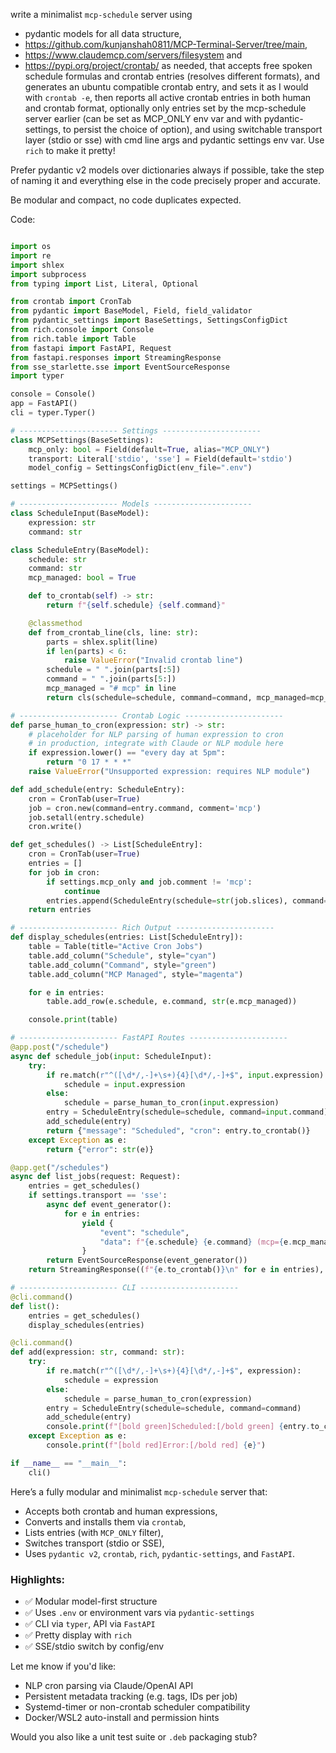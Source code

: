 write a minimalist `mcp-schedule` server using 
- pydantic models for all data structure, 
- https://github.com/kunjanshah0811/MCP-Terminal-Server/tree/main, 
- https://www.claudemcp.com/servers/filesystem and 
- https://pypi.org/project/crontab/ as needed, that accepts free spoken schedule formulas and crontab entries (resolves different formats), and generates an ubuntu compatible crontab entry, and sets it as I would with `crontab -e`, then reports all active crontab entries in both human and crontab format, optionally only entries set by the mcp-schedule server earlier (can be set as MCP_ONLY env var and with pydantic-settings, to persist the choice of option), and using switchable transport layer (stdio or sse) with cmd line args and pydantic settings env var. Use `rich` to make it pretty!

Prefer pydantic v2 models over dictionaries always if possible, take the step of naming it and everything else in the code precisely proper and accurate.

Be modular and compact, no code duplicates expected.


Code:

```python

import os
import re
import shlex
import subprocess
from typing import List, Literal, Optional

from crontab import CronTab
from pydantic import BaseModel, Field, field_validator
from pydantic_settings import BaseSettings, SettingsConfigDict
from rich.console import Console
from rich.table import Table
from fastapi import FastAPI, Request
from fastapi.responses import StreamingResponse
from sse_starlette.sse import EventSourceResponse
import typer

console = Console()
app = FastAPI()
cli = typer.Typer()

# ---------------------- Settings ----------------------
class MCPSettings(BaseSettings):
    mcp_only: bool = Field(default=True, alias="MCP_ONLY")
    transport: Literal['stdio', 'sse'] = Field(default='stdio')
    model_config = SettingsConfigDict(env_file=".env")

settings = MCPSettings()

# ---------------------- Models ----------------------
class ScheduleInput(BaseModel):
    expression: str
    command: str

class ScheduleEntry(BaseModel):
    schedule: str
    command: str
    mcp_managed: bool = True

    def to_crontab(self) -> str:
        return f"{self.schedule} {self.command}"

    @classmethod
    def from_crontab_line(cls, line: str):
        parts = shlex.split(line)
        if len(parts) < 6:
            raise ValueError("Invalid crontab line")
        schedule = " ".join(parts[:5])
        command = " ".join(parts[5:])
        mcp_managed = "# mcp" in line
        return cls(schedule=schedule, command=command, mcp_managed=mcp_managed)

# ---------------------- Crontab Logic ----------------------
def parse_human_to_cron(expression: str) -> str:
    # placeholder for NLP parsing of human expression to cron
    # in production, integrate with Claude or NLP module here
    if expression.lower() == "every day at 5pm":
        return "0 17 * * *"
    raise ValueError("Unsupported expression: requires NLP module")

def add_schedule(entry: ScheduleEntry):
    cron = CronTab(user=True)
    job = cron.new(command=entry.command, comment='mcp')
    job.setall(entry.schedule)
    cron.write()

def get_schedules() -> List[ScheduleEntry]:
    cron = CronTab(user=True)
    entries = []
    for job in cron:
        if settings.mcp_only and job.comment != 'mcp':
            continue
        entries.append(ScheduleEntry(schedule=str(job.slices), command=job.command, mcp_managed=(job.comment == 'mcp')))
    return entries

# ---------------------- Rich Output ----------------------
def display_schedules(entries: List[ScheduleEntry]):
    table = Table(title="Active Cron Jobs")
    table.add_column("Schedule", style="cyan")
    table.add_column("Command", style="green")
    table.add_column("MCP Managed", style="magenta")

    for e in entries:
        table.add_row(e.schedule, e.command, str(e.mcp_managed))

    console.print(table)

# ---------------------- FastAPI Routes ----------------------
@app.post("/schedule")
async def schedule_job(input: ScheduleInput):
    try:
        if re.match(r"^([\d*/,-]+\s+){4}[\d*/,-]+$", input.expression):
            schedule = input.expression
        else:
            schedule = parse_human_to_cron(input.expression)
        entry = ScheduleEntry(schedule=schedule, command=input.command)
        add_schedule(entry)
        return {"message": "Scheduled", "cron": entry.to_crontab()}
    except Exception as e:
        return {"error": str(e)}

@app.get("/schedules")
async def list_jobs(request: Request):
    entries = get_schedules()
    if settings.transport == 'sse':
        async def event_generator():
            for e in entries:
                yield {
                    "event": "schedule",
                    "data": f"{e.schedule} {e.command} (mcp={e.mcp_managed})"
                }
        return EventSourceResponse(event_generator())
    return StreamingResponse((f"{e.to_crontab()}\n" for e in entries), media_type="text/plain")

# ---------------------- CLI ----------------------
@cli.command()
def list():
    entries = get_schedules()
    display_schedules(entries)

@cli.command()
def add(expression: str, command: str):
    try:
        if re.match(r"^([\d*/,-]+\s+){4}[\d*/,-]+$", expression):
            schedule = expression
        else:
            schedule = parse_human_to_cron(expression)
        entry = ScheduleEntry(schedule=schedule, command=command)
        add_schedule(entry)
        console.print(f"[bold green]Scheduled:[/bold green] {entry.to_crontab()}")
    except Exception as e:
        console.print(f"[bold red]Error:[/bold red] {e}")

if __name__ == "__main__":
    cli()
```


Here’s a fully modular and minimalist `mcp-schedule` server that:

* Accepts both crontab and human expressions,
* Converts and installs them via `crontab`,
* Lists entries (with `MCP_ONLY` filter),
* Switches transport (stdio or SSE),
* Uses `pydantic v2`, `crontab`, `rich`, `pydantic-settings`, and `FastAPI`.

### Highlights:

* ✅ Modular model-first structure
* ✅ Uses `.env` or environment vars via `pydantic-settings`
* ✅ CLI via `typer`, API via `FastAPI`
* ✅ Pretty display with `rich`
* ✅ SSE/stdio switch by config/env

Let me know if you'd like:

* NLP cron parsing via Claude/OpenAI API
* Persistent metadata tracking (e.g. tags, IDs per job)
* Systemd-timer or non-crontab scheduler compatibility
* Docker/WSL2 auto-install and permission hints

Would you also like a unit test suite or `.deb` packaging stub?

